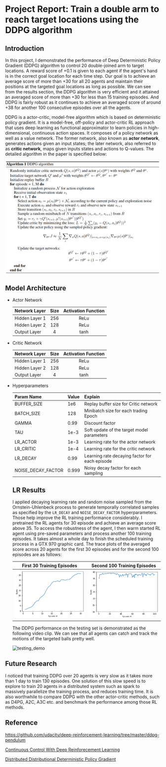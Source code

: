 # Project Report: Train a double arm to reach target locations using the DDPG algorithm

## Introduction



In this project, I demonstrated the performance of Deep Deterministic Policy Gradient (DDPG) algorithm to control 20 double-joined arm to target locations. A reward score of +0.1 is given to each agent if the agent's hand is in the correct goal location for each time step. Our goal is to achieve an average score of more than +30 for all 20 agents and maintain their positions at the targeted goal locations as long as possible. We can see from the results section, the DDPG algorithm is very efficient and it attained an averaged score of more than +30 for less than 15 training episodes. And DDPG is fairly robust as it continues to achieve an averaged score of around +38 for another 100 consecutive episodes over all the agents. 

DDPG is a actor-critic, model-free algorithm which is based on deterministic policy gradient. It is a model-free,  off-policy and actor-critic RL approach that  uses deep learning as functional approximator to learn policies in high-dimensional, continuous action spaces. It composes of a policy network as well as a value network. The former network, also known as **actor network**, generates actions given an input states; the later network, also referred to as **critic network**,  maps given inputs states and actions to Q-values. The detailed algorithm in the paper is specified below:

 <img src="DDPG_algo.png" alt="results" style="zoom:70%;" />

## Model Architecture

* Actor Network

  | Network Layer  | Size | Activation Function |
  | -------------- | :--: | :-----------------: |
  | Hidden Layer 1 | 256  |        ReLu         |
  | Hidden Layer 2 | 128  |        ReLu         |
  | Output Layer   |  4   |        tanh         |

* Critic Network

  | Network Layer  | Size | Activation Function |
  | -------------- | :--: | :-----------------: |
  | Hidden Layer 1 | 256  |        ReLu         |
  | Hidden Layer 2 | 128  |        ReLu         |
  | Output Layer   |  4   |        tanh         |

* Hyperparameters

  | Param Name         | Value | Explain                                        |
  | ------------------ | ----- | ---------------------------------------------- |
  | BUFFER_SIZE        | 1e6   | Replay buffer size for Critic network          |
  | BATCH_SIZE         | 128   | Minibatch size for each trading Epoch          |
  | GAMMA              | 0.99  | Discount factor                                |
  | TAU                | 1e-3  | Soft update of the target model parameters     |
  | LR_ACTOR           | 1e-3  | Learning rate for the actor network            |
  | LR_CRITIC          | 1e-4  | Learning rate for the critic network           |
  | LR_DECAY           | 0.99  | Learning rate decaying factor for each episode |
  | NOISE_DECAY_FACTOR | 0.999 | Noisy decay factor for each sampling           |

  ## LR Results

  I applied decaying learning rate and random noise sampled from the Ornstein-Uhlenbeck process to generate temporally correlated samples as specified by the `LR_DECAY` and `NOISE_DECAY_FACTOR` hyperparameters. Those help improve the RL training performance considerably. I pretrained the RL agents for 30 episode and achieve an average score above 35. To access the robustness of the agent, I then warm started RL agent using pre-saved parameters and process another 100 training episodes. It takes almost a whole day to finish the scheduled training process in a GTX 970 graphic card. The trace plots of the averaged score across 20 agents for the first 30 episodes and for the second 100 episodes are as follows:

  |      First 30 Training Episodes       |     Second 100 Training Episodes      |
  | :-----------------------------------: | :-----------------------------------: |
  | ![training_part1](training_part1.png) | ![training_part2](training_part2.png) |

  The DDPG performance on the testing set is demonstrated as the following video clip. We can see that all agents can catch and track the motions of the targeted balls pretty well. 

  <img src="testing_demo.gif" alt="testing_demo"  />

  

## Future Research

I noticed that training DDPG over 20 agents is very slow as it takes more than 1 day to train 130 episodes. One solution of this slow speed is to explore to train 20 agents in a distributed system such as spark to massively parallelize the training process, and reduces training time. It is also worthwhile to compare DDPG with the other actor-critic methods, such as D4PG, A2C, A3C etc. and benchmark the performance among those RL methods. 

## Reference

https://github.com/udacity/deep-reinforcement-learning/tree/master/ddpg-pendulum

[Continuous Control With Deep Reinforecement Learning](https://arxiv.org/abs/1509.02971)

[Distributed Distributional Deterministic Policy Gradient ](https://arxiv.org/abs/1804.08617)



